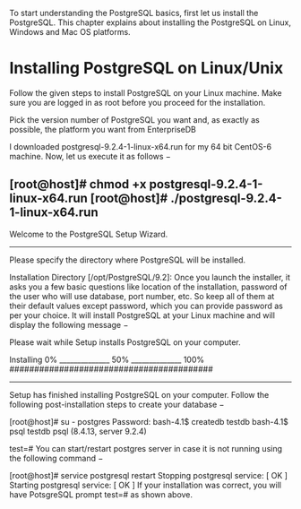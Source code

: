 To start understanding the PostgreSQL basics, first let us install the PostgreSQL. This chapter explains about installing the PostgreSQL on Linux, Windows and Mac OS platforms.

# Installing PostgreSQL on Linux/Unix

Follow the given steps to install PostgreSQL on your Linux machine. Make sure you are logged in as root before you proceed for the installation.

Pick the version number of PostgreSQL you want and, as exactly as possible, the platform you want from EnterpriseDB

I downloaded postgresql-9.2.4-1-linux-x64.run for my 64 bit CentOS-6 machine. Now, let us execute it as follows −

[root@host]# chmod +x postgresql-9.2.4-1-linux-x64.run
[root@host]# ./postgresql-9.2.4-1-linux-x64.run
------------------------------------------------------------------------
Welcome to the PostgreSQL Setup Wizard.

------------------------------------------------------------------------
Please specify the directory where PostgreSQL will be installed.

Installation Directory [/opt/PostgreSQL/9.2]:
Once you launch the installer, it asks you a few basic questions like location of the installation, password of the user who will use database, port number, etc. So keep all of them at their default values except password, which you can provide password as per your choice. It will install PostgreSQL at your Linux machine and will display the following message −

Please wait while Setup installs PostgreSQL on your computer.

 Installing
 0% ______________ 50% ______________ 100%
 #########################################

-----------------------------------------------------------------------
Setup has finished installing PostgreSQL on your computer.
Follow the following post-installation steps to create your database −

[root@host]# su - postgres
Password:
bash-4.1$ createdb testdb
bash-4.1$ psql testdb
psql (8.4.13, server 9.2.4)

test=#
You can start/restart postgres server in case it is not running using the following command −

[root@host]# service postgresql restart
Stopping postgresql service:                               [  OK  ]
Starting postgresql service:                               [  OK  ]
If your installation was correct, you will have PotsgreSQL prompt test=# as shown above.
